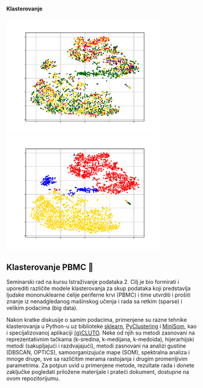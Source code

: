 #### Klasterovanje
<img width="400" src="https://raw.githubusercontent.com/matfija/Klasterovanje-PBMC/master/pomocno/GSM333056x.png"> <img width="400" src="https://raw.githubusercontent.com/matfija/Klasterovanje-PBMC/master/pomocno/GSM333056x_4nk.png">

## Klasterovanje PBMC :page_facing_up:
Seminarski rad na kursu Istraživanje podataka 2. Cilj je bio formirati i uporediti različite modele klasterovanja za skup podataka koji predstavlja ljudske mononuklearne ćelije periferne krvi (PBMC) i time utvrditi i prošiti znanje iz nenadgledanog mašinskog učenja i rada sa retkim (sparse) i velikim podacima (big data).

Nakon kratke diskusije o samim podacima, primenjene su razne tehnike klasterovanja u Python-u uz biblioteke [sklearn](https://scikit-learn.org/stable/), [PyClustering](https://pyclustering.github.io/docs/0.8.2/html/index.html) i [MiniSom](https://github.com/JustGlowing/minisom), kao i specijalizovanoj aplikaciji [(g)CLUTO](http://glaros.dtc.umn.edu/gkhome/views/cluto). Neke od njih su metodi zasnovani na reprezentativnim tačkama (k-sredina, k-medijana, k-medoida), hijerarhijski metodi (sakupljajući i razdvajajući), metodi zasnovani na analizi gustine (DBSCAN, OPTICS), samoorganizujuće mape (SOM), spektralna analiza i mnoge druge, sve sa različitim merama rastojanja i drugim promenljivim parametrima. Za potpun uvid u primenjene metode, rezultate rada i donete zaključke pogledati priložene materijale i prateći dokument, dostupne na ovom repozitorijumu.

